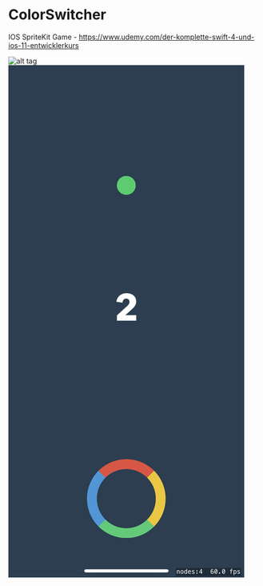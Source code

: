 # ColorSwitcher
IOS SpriteKit Game - https://www.udemy.com/der-komplette-swift-4-und-ios-11-entwicklerkurs

![alt tag](https://github.com/JonasMock/ColorSwitcher/blob/master/menu.png=300x1000)
![alt tag](https://github.com/JonasMock/ColorSwitcher/blob/master/game.png)

